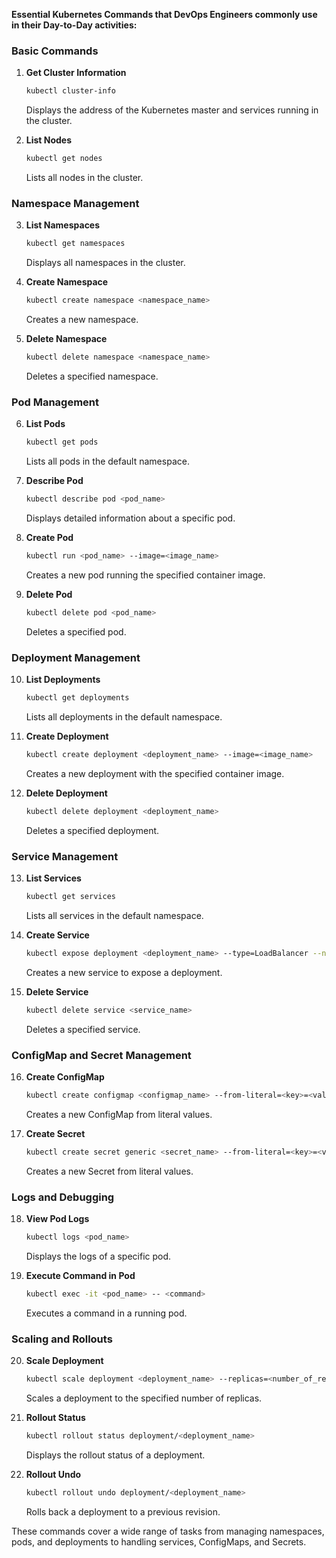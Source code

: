 **Essential Kubernetes Commands that DevOps Engineers commonly use in their Day-to-Day activities:**

### Basic Commands

1. **Get Cluster Information**
   
   ```sh
   kubectl cluster-info
   ```
   Displays the address of the Kubernetes master and services running in the cluster.

2. **List Nodes**
   
   ```sh
   kubectl get nodes
   ```
   Lists all nodes in the cluster.

### Namespace Management

3. **List Namespaces**
   
   ```sh
   kubectl get namespaces
   ```
   Displays all namespaces in the cluster.

4. **Create Namespace**
   
   ```sh
   kubectl create namespace <namespace_name>
   ```
   Creates a new namespace.

5. **Delete Namespace**
   
   ```sh
   kubectl delete namespace <namespace_name>
   ```
   Deletes a specified namespace.

### Pod Management

6. **List Pods**
   
   ```sh
   kubectl get pods
   ```
   Lists all pods in the default namespace.

7. **Describe Pod**
   
   ```sh
   kubectl describe pod <pod_name>
   ```
   Displays detailed information about a specific pod.

8. **Create Pod**

   ```sh
   kubectl run <pod_name> --image=<image_name>
   ```
   Creates a new pod running the specified container image.

9. **Delete Pod**
    
   ```sh
   kubectl delete pod <pod_name>
   ```
   Deletes a specified pod.

### Deployment Management

10. **List Deployments**
    
    ```sh
    kubectl get deployments
    ```
    Lists all deployments in the default namespace.

11. **Create Deployment**
    
    ```sh
    kubectl create deployment <deployment_name> --image=<image_name>
    ```
    Creates a new deployment with the specified container image.

12. **Delete Deployment**
    
    ```sh
    kubectl delete deployment <deployment_name>
    ```
    Deletes a specified deployment.

### Service Management

13. **List Services**
    
    ```sh
    kubectl get services
    ```
    Lists all services in the default namespace.

14. **Create Service**
    
    ```sh
    kubectl expose deployment <deployment_name> --type=LoadBalancer --name=<service_name>
    ```
    Creates a new service to expose a deployment.

15. **Delete Service**
    
    ```sh
    kubectl delete service <service_name>
    ```
    Deletes a specified service.

### ConfigMap and Secret Management

16. **Create ConfigMap**
    
    ```sh
    kubectl create configmap <configmap_name> --from-literal=<key>=<value>
    ```
    Creates a new ConfigMap from literal values.

17. **Create Secret**
    
    ```sh
    kubectl create secret generic <secret_name> --from-literal=<key>=<value>
    ```
    Creates a new Secret from literal values.

### Logs and Debugging

18. **View Pod Logs**
    
    ```sh
    kubectl logs <pod_name>
    ```
    Displays the logs of a specific pod.

19. **Execute Command in Pod**
    
    ```sh
    kubectl exec -it <pod_name> -- <command>
    ```
    Executes a command in a running pod.

### Scaling and Rollouts

20. **Scale Deployment**
    
    ```sh
    kubectl scale deployment <deployment_name> --replicas=<number_of_replicas>
    ```
    Scales a deployment to the specified number of replicas.

21. **Rollout Status**
    
    ```sh
    kubectl rollout status deployment/<deployment_name>
    ```
    Displays the rollout status of a deployment.

22. **Rollout Undo**
    ```sh
    kubectl rollout undo deployment/<deployment_name>
    ```
    Rolls back a deployment to a previous revision.

These commands cover a wide range of tasks from managing namespaces, pods, and deployments to handling services, ConfigMaps, and Secrets.
